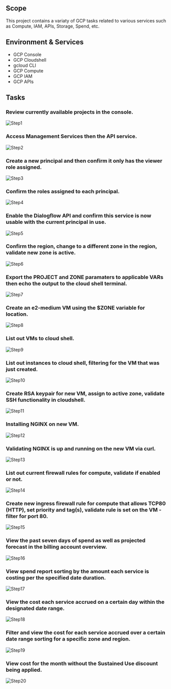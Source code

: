 ## Scope
This project contains a variaty of GCP tasks related to various services such as Compute, IAM, APIs, Storage, Spend, etc.

## Environment & Services
- GCP Console
- GCP Cloudshell 
- gcloud CLI
- GCP Compute
- GCP IAM
- GCP APIs

## Tasks

### Review currently available projects in the console.
![Step1](images/step1.png)

### Access Management Services then the API service.
![Step2](images/step2.png)

### Create a new principal and then confirm it only has the viewer role assigned.
![Step3](images/step3.png)

### Confirm the roles assigned to each principal.
![Step4](images/step4.png)

### Enable the Dialogflow API and confirm this service is now usable with the current principal in use.
![Step5](images/step5.png)

### Confirm the region, change to a different zone in the region, validate new zone is active. 
![Step6](images/step6.png)

### Export the PROJECT and ZONE paramaters to applicable VARs then echo the output to the cloud shell terminal.
![Step7](images/step7.png)

### Create an e2-medium VM using the $ZONE variable for location.
![Step8](images/step8.png)

### List out VMs to cloud shell.
![Step9](images/step9.png)

### List out instances to cloud shell, filtering for the VM that was just created.
![Step10](images/step10.png)

### Create RSA keypair for new VM, assign to active zone, validate SSH functionality in cloudshell.
![Step11](images/step11.png)

### Installing NGINX on new VM.
![Step12](images/step12.png)

### Validating NGINX is up and running on the new VM via curl.
![Step13](images/step13.png)

### List out current firewall rules for compute, validate if enabled or not.
![Step14](images/step14.png)

### Create new ingress firewall rule for compute that allows TCP80 (HTTP), set priority and tag(s), validate rule is set on the VM - filter for  port 80.
![Step15](images/step15.png)

### View the past seven days of spend as well as projected forecast in the billing account overview.
![Step16](images/step16.png)

### View spend report sorting by the amount each service is costing per the specified date duration.
![Step17](images/step17.png)

### View the cost each service accrued on a certain day within the designated date range.
![Step18](images/step18.png)

### Filter and view the cost for each service accrued over a certain date range sorting for a specific zone and region. 
![Step19](images/step19.png)

### View cost for the month without the Sustained Use discount being applied.
![Step20](images/step20.png)
